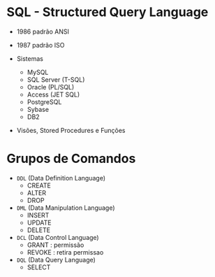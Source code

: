 # SQL - Structured Query Language

- 1986 padrão ANSI
- 1987 padrão ISO

- Sistemas
  - MySQL
  - SQL Server (T-SQL)
  - Oracle (PL/SQL)
  - Access (JET SQL)
  - PostgreSQL
  - Sybase
  - DB2

- Visões, Stored Procedures e Funções

# Grupos de Comandos

- `DDL` (Data Definition Language)
  - CREATE
  - ALTER
  - DROP
- `DML` (Data Manipulation Language)
  - INSERT
  - UPDATE
  - DELETE
- `DCL` (Data Control Language)
  - GRANT : permissão
  - REVOKE : retira permissao
- `DQL` (Data Query Language)
  - SELECT



